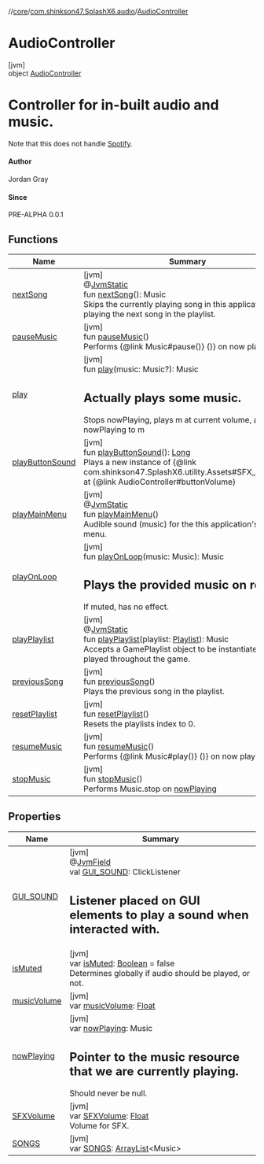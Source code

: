 //[core](../../../index.md)/[com.shinkson47.SplashX6.audio](../index.md)/[AudioController](index.md)

# AudioController

[jvm]\
object [AudioController](index.md)

# Controller for in-built audio and music.

Note that this does not handle [Spotify](../-spotify/index.md).

#### Author

Jordan Gray

#### Since

PRE-ALPHA 0.0.1

## Functions

| Name | Summary |
|---|---|
| [nextSong](next-song.md) | [jvm]<br>@[JvmStatic](https://kotlinlang.org/api/latest/jvm/stdlib/kotlin.jvm/-jvm-static/index.html)<br>fun [nextSong](next-song.md)(): Music<br>Skips the currently playing song in this application, playing the next song in the playlist. |
| [pauseMusic](pause-music.md) | [jvm]<br>fun [pauseMusic](pause-music.md)()<br>Performs {@link Music#pause()} ()} on now playing |
| [play](play.md) | [jvm]<br>fun [play](play.md)(music: Music?): Music<br><h2>Actually plays some music.</h2> Stops nowPlaying, plays m at current volume, and sets nowPlaying to m |
| [playButtonSound](play-button-sound.md) | [jvm]<br>fun [playButtonSound](play-button-sound.md)(): [Long](https://kotlinlang.org/api/latest/jvm/stdlib/kotlin/-long/index.html)<br>Plays a new instance of {@link com.shinkson47.SplashX6.utility.Assets#SFX_BUTTON} at {@link AudioController#buttonVolume} |
| [playMainMenu](play-main-menu.md) | [jvm]<br>@[JvmStatic](https://kotlinlang.org/api/latest/jvm/stdlib/kotlin.jvm/-jvm-static/index.html)<br>fun [playMainMenu](play-main-menu.md)()<br>Audible sound (music) for the this application's main menu. |
| [playOnLoop](play-on-loop.md) | [jvm]<br>fun [playOnLoop](play-on-loop.md)(music: Music): Music<br><h2> Plays the provided music on repeat.</h2> If muted, has no effect. |
| [playPlaylist](play-playlist.md) | [jvm]<br>@[JvmStatic](https://kotlinlang.org/api/latest/jvm/stdlib/kotlin.jvm/-jvm-static/index.html)<br>fun [playPlaylist](play-playlist.md)(playlist: [Playlist](../-playlist/index.md)): Music<br>Accepts a GamePlaylist object to be instantiated and played throughout the game. |
| [previousSong](previous-song.md) | [jvm]<br>fun [previousSong](previous-song.md)()<br>Plays the previous song in the playlist. |
| [resetPlaylist](reset-playlist.md) | [jvm]<br>fun [resetPlaylist](reset-playlist.md)()<br>Resets the playlists index to 0. |
| [resumeMusic](resume-music.md) | [jvm]<br>fun [resumeMusic](resume-music.md)()<br>Performs {@link Music#play()} ()} on now playing |
| [stopMusic](stop-music.md) | [jvm]<br>fun [stopMusic](stop-music.md)()<br>Performs Music.stop on [nowPlaying](now-playing.md) |

## Properties

| Name | Summary |
|---|---|
| [GUI_SOUND](-g-u-i_-s-o-u-n-d.md) | [jvm]<br>@[JvmField](https://kotlinlang.org/api/latest/jvm/stdlib/kotlin.jvm/-jvm-field/index.html)<br>val [GUI_SOUND](-g-u-i_-s-o-u-n-d.md): ClickListener<br><h2>Listener placed on GUI elements to play a sound when interacted with.</h2> |
| [isMuted](is-muted.md) | [jvm]<br>var [isMuted](is-muted.md): [Boolean](https://kotlinlang.org/api/latest/jvm/stdlib/kotlin/-boolean/index.html) = false<br>Determines globally if audio should be played, or not. |
| [musicVolume](music-volume.md) | [jvm]<br>var [musicVolume](music-volume.md): [Float](https://kotlinlang.org/api/latest/jvm/stdlib/kotlin/-float/index.html) |
| [nowPlaying](now-playing.md) | [jvm]<br>var [nowPlaying](now-playing.md): Music<br><h2>Pointer to the music resource that we are currently playing.</h2> Should never be null. |
| [SFXVolume](-s-f-x-volume.md) | [jvm]<br>var [SFXVolume](-s-f-x-volume.md): [Float](https://kotlinlang.org/api/latest/jvm/stdlib/kotlin/-float/index.html)<br>Volume for SFX. |
| [SONGS](-s-o-n-g-s.md) | [jvm]<br>var [SONGS](-s-o-n-g-s.md): [ArrayList](https://kotlinlang.org/api/latest/jvm/stdlib/kotlin.collections/-array-list/index.html)&lt;Music&gt; |
